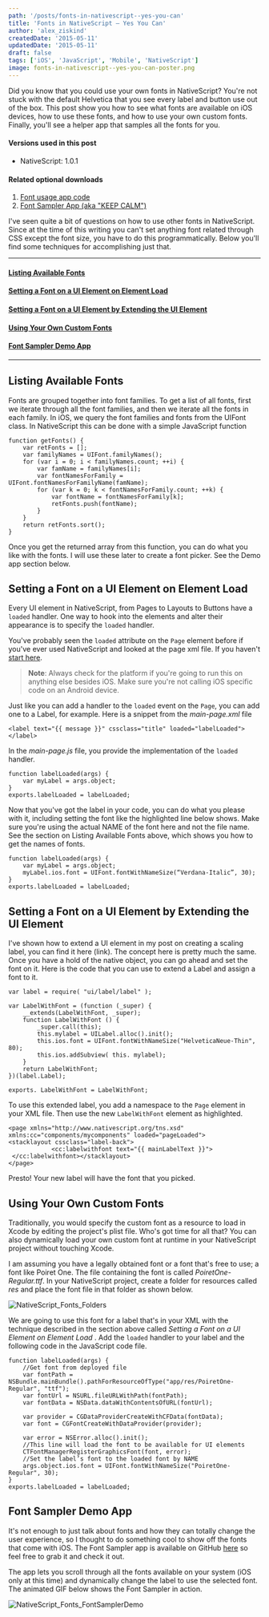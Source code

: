 ```yaml
---
path: '/posts/fonts-in-nativescript--yes-you-can'
title: 'Fonts in NativeScript – Yes You Can'
author: 'alex_ziskind'
createdDate: '2015-05-11'
updatedDate: '2015-05-11'
draft: false
tags: ['iOS', 'JavaScript', 'Mobile', 'NativeScript']
image: fonts-in-nativescript--yes-you-can-poster.png
---
```


Did you know that you could use your own fonts in NativeScript? You're not stuck with the default Helvetica that you see every label and button use out of the box. This post show you how to see what fonts are available on iOS devices, how to use these fonts, and how to use your own custom fonts. Finally, you'll see a helper app that samples all the fonts for you. 

#### Versions used in this post 

* NativeScript: 1.0.1

#### Related optional downloads

1. [Font usage app code](https://github.com/alexziskind1/nativescript-fonts-demoapp)
2. [Font Sampler App (aka "KEEP CALM")](https://github.com/alexziskind1/nativescript-font-sampler-app)

I've seen quite a bit of questions on how to use other fonts in NativeScript. Since at the time of this writing you can't set anything font related through CSS except the font size, you have to do this programmatically. Below you'll find some techniques for accomplishing just that.

* * *

#### [Listing Available Fonts](#ListingAvailableFonts)

#### [Setting a Font on a UI Element on Element Load](#SettingaFontonaUIElementonElementLoad)

#### [Setting a Font on a UI Element by Extending the UI Element](#SettingaFontonaUIElementbyExtendingtheUIElement)

#### [Using Your Own Custom Fonts](#UsingYourOwnCustomFonts)

#### [Font Sampler Demo App](#FontSamplerDemoApp)

* * *

<h2 id="ListingAvailableFonts">Listing Available Fonts</h2>

Fonts are grouped together into font families. To get a list of all fonts, first we iterate through all the font families, and then we iterate all the fonts in each family. In iOS, we query the font families and fonts from the UIFont class. In NativeScript this can be done with a simple JavaScript function 

```
function getFonts() {
    var retFonts = [];
    var familyNames = UIFont.familyNames();
    for (var i = 0; i < familyNames.count; ++i) {
        var famName = familyNames[i];
        var fontNamesForFamily = UIFont.fontNamesForFamilyName(famName);
        for (var k = 0; k < fontNamesForFamily.count; ++k) {
            var fontName = fontNamesForFamily[k];
            retFonts.push(fontName);
        }
    }
    return retFonts.sort();
}
```

Once you get the returned array from this function, you can do what you like with the fonts. I will use these later to create a font picker. See the Demo app section below.

<h2 id="SettingaFontonaUIElementonElementLoad">Setting a Font on a UI Element on Element Load</h2>

Every UI element in NativeScript, from Pages to Layouts to Buttons have a `loaded` handler. One way to hook into the elements and alter their appearance is to specify the `loaded` handler.

You've probably seen the `loaded` attribute on the `Page` element before if you've ever used NativeScript and looked at the page xml file. If you haven't [start here](http://docs.nativescript.org/setup/ns-cli-setup). 

> **Note**: Always check for the platform if you're going to run this on anything else besides iOS. Make sure you're not calling iOS specific code on an Android device.

Just like you can add a handler to the `loaded` event on the `Page`, you can add one to a Label, for example. Here is a snippet from the _main-page.xml_ file

```
<label text="{{ message }}" cssclass="title" loaded="labelLoaded">
</label>
```

In the _main-page.js_ file, you provide the implementation of the `loaded` handler.

```
function labelLoaded(args) {
    var myLabel = args.object;
}
exports.labelLoaded = labelLoaded;
```

Now that you've got the label in your code, you can do what you please with it, including setting the font like the highlighted line below shows. Make sure you're using the actual NAME of the font here and not the file name. See the section on Listing Available Fonts above, which shows you how to get the names of fonts. 

```
function labelLoaded(args) {
    var myLabel = args.object;
    myLabel.ios.font = UIFont.fontWithNameSize(“Verdana-Italic”, 30);
}
exports.labelLoaded = labelLoaded;
```

<h2 id="SettingaFontonaUIElementbyExtendingtheUIElement">Setting a Font on a UI Element by Extending the UI Element</h2>

I've shown how to extend a UI element in my post on creating a scaling label, you can find it here (link). The concept here is pretty much the same. Once you have a hold of the native object, you can go ahead and set the font on it. Here is the code that you can use to extend a Label and assign a font to it.

```
var label = require( "ui/label/label" );
 
var LabelWithFont = (function (_super) {
    __extends(LabelWithFont, _super);
    function LabelWithFont () {
        _super.call(this);
        this.mylabel = UILabel.alloc().init();
        this.ios.font = UIFont.fontWithNameSize("HelveticaNeue-Thin", 80);
        this.ios.addSubview( this. mylabel);
    }
    return LabelWithFont;
})(label.Label);
 
exports. LabelWithFont = LabelWithFont;
```

To use this extended label, you add a namespace to the `Page` element in your XML file. Then use the new `LabelWithFont` element as highlighted.

```
<page xmlns="http://www.nativescript.org/tns.xsd" xmlns:cc="components/mycomponents" loaded="pageLoaded">
<stacklayout cssclass="label-back">
            <cc:labelwithfont text="{{ mainLabelText }}">
 </cc:labelwithfont></stacklayout>
</page>
```

Presto! Your new label will have the font that you picked.

<h2 id="UsingYourOwnCustomFonts">Using Your Own Custom Fonts</h2>

Traditionally, you would specify the custom font as a resource to load in Xcode by editing the project's plist file. Who's got time for all that? You can also dynamically load your own custom font at runtime in your NativeScript project without touching Xcode. 

I am assuming you have a legally obtained font or a font that's free to use; a font like Poiret One. The file containing the font is called _PoiretOne-Regular.ttf_. In your NativeScript project, create a folder for resources called _res_ and place the font file in that folder as shown below.

![NativeScript_Fonts_Folders](NativeScript_Fonts_Folders.png)

We are going to use this font for a label that's in your XML with the technique described in the section above called _Setting a Font on a UI Element on Element Load_ . Add the `loaded` handler to your label and the following code in the JavaScript code file.

```
function labelLoaded(args) {
    //Get font from deployed file
    var fontPath = NSBundle.mainBundle().pathForResourceOfType("app/res/PoiretOne-Regular", "ttf");
    var fontUrl = NSURL.fileURLWithPath(fontPath);
    var fontData = NSData.dataWithContentsOfURL(fontUrl);
     
    var provider = CGDataProviderCreateWithCFData(fontData);
    var font = CGFontCreateWithDataProvider(provider);
 
    var error = NSError.alloc().init();
    //This line will load the font to be available for UI elements
    CTFontManagerRegisterGraphicsFont(font, error);
    //Set the label’s font to the loaded font by NAME
    args.object.ios.font = UIFont.fontWithNameSize("PoiretOne-Regular", 30);
}
exports.labelLoaded = labelLoaded;
```

<h2 id="FontSamplerDemoApp">Font Sampler Demo App</h2>

It's not enough to just talk about fonts and how they can totally change the user experience, so I thought to do something cool to show off the fonts that come with iOS. The Font Sampler app is available on GitHub [here](https://github.com/alexziskind1/nativescript-font-sampler-app) so feel free to grab it and check it out.

The app lets you scroll through all the fonts available on your system (iOS only at this time) and dynamically change the label to use the selected font. The animated GIF below shows the Font Sampler in action. 

![NativeScript_Fonts_FontSamplerDemo](NativeScript_Fonts_FontSamplerDemo.gif)

